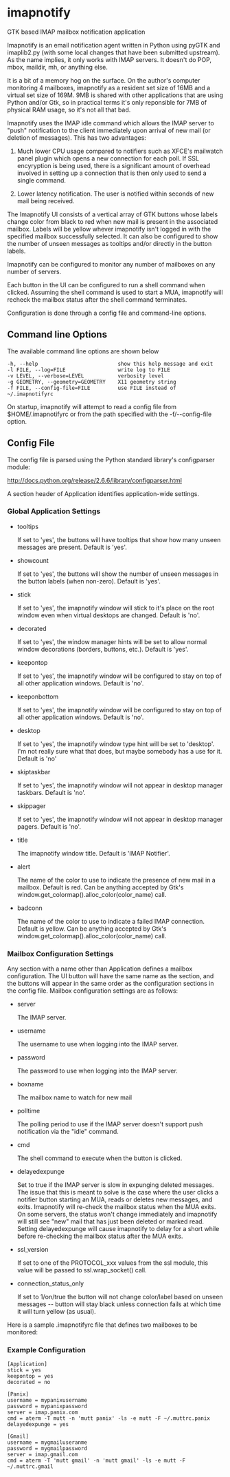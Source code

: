 imapnotify
==========

GTK based IMAP mailbox notification application

Imapnotify is an email notification agent written in Python using
pyGTK and imaplib2.py (with some local changes that have been
submitted upstream).  As the name implies, it only works with IMAP
servers.  It doesn't do POP, mbox, maildir, mh, or anything else.

It is a bit of a memory hog on the surface.  On the author's computer
monitoring 4 mailboxes, imapnotify as a resident set size of 16MB and
a virtual set size of 169M.  9MB is shared with other applications
that are using Python and/or Gtk, so in practical terms it's only
reponsible for 7MB of physical RAM usage, so it's not all that bad.

Imapnotify uses the IMAP idle command which allows the IMAP server to
"push" notification to the client immediately upon arrival of new mail
(or deletion of messages).  This has two advantages:

  1. Much lower CPU usage compared to notifiers such as XFCE's
     mailwatch panel plugin which opens a new connection for each
     poll.  If SSL encyryption is being used, there is a significant
     amount of overhead involved in setting up a connection that is
     then only used to send a single command.

  2. Lower latency notification.  The user is notified within seconds
     of new mail being received.

The Imapnotify UI consists of a vertical array of GTK buttons whose
labels change color from black to red when new mail is present in the
associated mailbox.  Labels will be yellow whever imapnotify isn't
logged in with the specified mailbox successfully selected.  It can
also be configured to show the number of unseen messages as tooltips
and/or directly in the button labels.

Imapnotify can be configured to monitor any number of mailboxes on any
number of servers.

Each button in the UI can be configured to run a shell command when
clicked.  Assuming the shell command is used to start a MUA,
imapnotify will recheck the mailbox status after the shell command
terminates.

Configuration is done through a config file and command-line options.

Command line Options
--------------------

The available command line options are shown below

    -h, --help                          show this help message and exit
    -l FILE, --log=FILE                 write log to FILE
    -v LEVEL, --verbose=LEVEL           verbosity level
    -g GEOMETRY, --geometry=GEOMETRY    X11 geometry string
    -f FILE, --config-file=FILE         use FILE instead of ~/.imapnotifyrc

On startup, imapnotify will attempt to read a config file from
$HOME/.imapnotifyrc or from the path specified with the
-f/--config-file option.

Config File
-----------

The config file is parsed using the Python standard library's
configparser module:

 http://docs.python.org/release/2.6.6/library/configparser.html

A section header of Application identifies application-wide
settings.  

### Global Application Settings

 * tooltips

   If set to 'yes', the buttons will have tooltips that show how
   many unseen messages are present.  Default is 'yes'.

 * showcount

   If set to 'yes', the buttons will show the number of unseen
   messages in the button labels (when non-zero).  Default is 'yes'.

 * stick         

   If set to 'yes', the imapnotify window will stick to it's
   place on the root window even when virtual desktops are
   changed.  Default is 'no'.

 * decorated

   If set to 'yes', the window manager hints will be set to
   allow normal window decorations (borders, buttons, etc.).
   Default is 'yes'.

 * keepontop

   If set to 'yes', the imapnotify window will be configured
   to stay on top of all other application windows.  Default is
   'no'.

 * keeponbottom

   If set to 'yes', the imapnotify window will be configured
   to stay on top of all other application windows.  Default is
  'no'.

 * desktop
 
   If set to 'yes', the imapnotify window type hint will be set
   to 'desktop'.  I'm not really sure what that does, but maybe
   somebody has a use for it.  Default is 'no'

 * skiptaskbar

   If set to 'yes', the imapnotify window will not appear in
   desktop manager taskbars.  Default is 'no'.

 * skippager

   If set to 'yes', the imapnotify window will not appear in
   desktop manager pagers.  Default is 'no'.

 * title

   The imapnotify window title.  Default is 'IMAP Notifier'.

 * alert

   The name of the color to use to indicate the presence of new mail
   in a mailbox.  Default is red.  Can be anything accepted by Gtk's
   window.get_colormap().alloc_color(color_name) call.

 * badconn

   The name of the color to use to indicate a failed IMAP
   connection. Default is yellow.  Can be anything accepted by Gtk's
   window.get_colormap().alloc_color(color_name) call.


### Mailbox Configuration Settings

Any section with a name other than Application defines a mailbox
configuration.  The UI button will have the same name as the section,
and the buttons will appear in the same order as the configuration
sections in the config file. Mailbox configuration settings are as
follows:

 * server

   The IMAP server.

 * username

   The username to use when logging into the IMAP server.

 * password

   The password to use when logging into the IMAP server.

 * boxname

   The mailbox name to watch for new mail

 * polltime

   The polling period to use if the IMAP server doesn't support push
   notification via the "idle" command.

 * cmd

   The shell command to execute when the button is clicked.

 * delayedexpunge

   Set to true if the IMAP server is slow in expunging deleted
   messages.  The issue that this is meant to solve is the case where
   the user clicks a notifier button starting an MUA, reads or deletes
   new messages, and exits.  Imapnotify will re-check the mailbox
   status when the MUA exits.  On some servers, the status won't
   change immediately and imapnotify will still see "new" mail that
   has just been deleted or marked read.  Setting delayedexpunge will
   cause imapnotify to delay for a short while before re-checking the
   mailbox status after the MUA exits.

 * ssl_version

   If set to one of the PROTOCOL_xxx values from the ssl module, this
   value will be passed to ssl.wrap_socket() call.

 * connection_status_only

   If set to 1/on/true the button will not change color/label based on
   unseen messages -- button will stay black unless connection fails
   at which time it will turn yellow (as usual).

Here is a sample .imapnotifyrc file that defines two mailboxes to be
monitored:

### Example Configuration

    [Application]
    stick = yes
    keepontop = yes
    decorated = no
    
    [Panix]
    username = mypanixusername
    password = mypanixpassword
    server = imap.panix.com
    cmd = aterm -T mutt -n 'mutt panix' -ls -e mutt -F ~/.muttrc.panix
    delayedexpunge = yes

    [Gmail]
    username = mygmailuseranme
    password = mygmailpassword
    server = imap.gmail.com
    cmd = aterm -T 'mutt gmail' -n 'mutt gmail' -ls -e mutt -F ~/.muttrc.gmail
